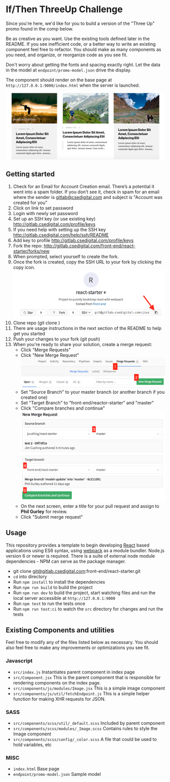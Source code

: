 # If/Then ThreeUp Challenge

Since you're here, we'd like for you to build a version of the "Three Up" promo found in the comp below.

Be as creative as you want. Use the existing tools defined later in the README. If you see inefficient code, or a better way to write an existing component feel free to refactor. You should make as many components as you need, and organize, or reorganize code as you see fit.

Don't worry about getting the fonts and spacing exactly right. Let the data in the model at `endpoint/promo-model.json` drive the display.

The component should render on the base page at `http://127.0.0.1:9000/index.html` when the server is launched.

![ThreeUp Promo](img/threeup.png)

## Getting started

1. Check for an Email for Account Creation email. There’s a potential it went into a spam folder. If you don’t see it, check in spam for an email where the sender is gitlab@csedigital.com and subject is "Account was created for you"
2. Click on link to set password
3. Login with newly set password
4. Set up an SSH key (or use existing key) http://gitlab.csedigital.com/profile/keys
5. If you need help with setting up the SSH key http://gitlab.csedigital.com/help/ssh/README
6. Add key to profile http://gitlab.csedigital.com/profile/keys
7. Fork the repo: http://gitlab.csedigital.com/front-end/react-starter/forks/new
8. When prompted, select yourself to create the fork.
9. Once the fork is created, copy the SSH URL to your fork by clicking the copy icon.
![Copy](img/copy.png)
10. Clone repo (git clone <paste the copied URL>)
11. There are usage instructions in the next section of the README to help get you started
12. Push your changes to your fork (git push)
13. When you're ready to share your solution, create a merge request:
	* Click "Merge Requests"
	* Click "New Merge Request"
![New Merge request](img/mergerequest.png)
	* Set "Source Branch" to your master branch (or another branch if you created one)
	* Set "Target Branch" to "front-end/reactor-starter" and "master"
	* Click "Compare branches and continue"
![New Merge request continued](img/mergerequest2.png)
	* On the next screen, enter a title for your pull request and assign to **Phil Gurley** for review.
	* Click "Submit merge request"

## Usage

This repository provides a template to begin developing [React](https://facebook.github.io/react/) based applications using ES6 syntax, using [webpack](https://webpack.github.io/) as a module bundler. Node.js version 6 or newer is required. There is a suite of external node module dependencies - NPM can serve as the package manager.

* git clone git@gitlab.csedigital.com:front-end/react-starter.git
* `cd` into directory
* Run `npm install` to install the dependencies
* Run `npm run build` to build the project
* Run `npm run dev` to build the project, start watching files and run the local server accessible at `http://127.0.0.1:9000`
* Run `npm test` to run the tests once
* Run `npm run test:ci` to watch the `src` directory for changes and run the tests

## Existing Components and utilities

Feel free to modify any of the files listed below as necessary. You should also feel free to make any improvements or optimizations you see fit.

### Javascript
* `src/index.js` Instantiates parent component in index page
* `src/Component.jsx` This is the parent component that is responsible for rendering components on the index page.
* `src/components/js/modules/Image.jsx` This is a simple image component
* `src/components/js/util/fetchEndpoint.js` This is a simple helper function for making XHR requests for JSON.

### SASS
* `src/components/scss/util/_default.scss` Included by parent component
* `src/components/scss/modules/_Image.scss` Contains rules to style the Image component
* `src/components/scss/config/_color.scss` A file that could be used to hold variables, etc

### MISC
* `index.html` Base page
* `endpoint/promo-model.json` Sample model



